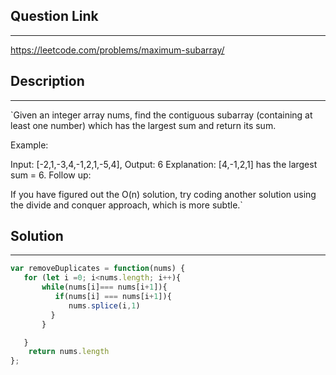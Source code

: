 ## Question  Link
---
https://leetcode.com/problems/maximum-subarray/

## Description

---
`Given an integer array nums, find the contiguous subarray (containing at least one number) which has the largest sum and return its sum.

Example:

Input: [-2,1,-3,4,-1,2,1,-5,4],
Output: 6
Explanation: [4,-1,2,1] has the largest sum = 6.
Follow up:

If you have figured out the O(n) solution, try coding another solution using the divide and conquer approach, which is more subtle.`

## Solution
---

```javascript
var removeDuplicates = function(nums) {
   for (let i =0; i<nums.length; i++){
       while(nums[i]=== nums[i+1]){
          if(nums[i] === nums[i+1]){
             nums.splice(i,1)
         }
       }

   }
    return nums.length
};
```
